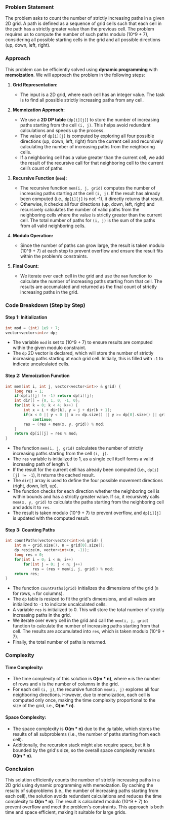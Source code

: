### Problem Statement

The problem asks to count the number of strictly increasing paths in a given 2D grid. A path is defined as a sequence of grid cells such that each cell in the path has a strictly greater value than the previous cell. The problem requires us to compute the number of such paths modulo \(10^9 + 7\), considering all possible starting cells in the grid and all possible directions (up, down, left, right).

### Approach

This problem can be efficiently solved using **dynamic programming** with **memoization**. We will approach the problem in the following steps:

1. **Grid Representation:**
   - The input is a 2D grid, where each cell has an integer value. The task is to find all possible strictly increasing paths from any cell.

2. **Memoization Approach:**
   - We use a **2D DP table** (`dp[i][j]`) to store the number of increasing paths starting from the cell `(i, j)`. This helps avoid redundant calculations and speeds up the process.
   - The value of `dp[i][j]` is computed by exploring all four possible directions (up, down, left, right) from the current cell and recursively calculating the number of increasing paths from the neighboring cells.
   - If a neighboring cell has a value greater than the current cell, we add the result of the recursive call for that neighboring cell to the current cell’s count of paths.

3. **Recursive Function (`mem`):**
   - The recursive function `mem(i, j, grid)` computes the number of increasing paths starting at the cell `(i, j)`. If the result has already been computed (i.e., `dp[i][j]` is not -1), it directly returns that result.
   - Otherwise, it checks all four directions (up, down, left, right) and recursively calculates the number of valid paths from the neighboring cells where the value is strictly greater than the current cell. The total number of paths for `(i, j)` is the sum of the paths from all valid neighboring cells.

4. **Modulo Operation:**
   - Since the number of paths can grow large, the result is taken modulo \(10^9 + 7\) at each step to prevent overflow and ensure the result fits within the problem’s constraints.

5. **Final Count:**
   - We iterate over each cell in the grid and use the `mem` function to calculate the number of increasing paths starting from that cell. The results are accumulated and returned as the final count of strictly increasing paths in the grid.

### Code Breakdown (Step by Step)

#### Step 1: Initialization

```cpp
int mod = (int) 1e9 + 7;
vector<vector<int>> dp;
```

- The variable `mod` is set to \(10^9 + 7\) to ensure results are computed within the given modulo constraint.
- The `dp` 2D vector is declared, which will store the number of strictly increasing paths starting at each grid cell. Initially, this is filled with `-1` to indicate uncalculated cells.

#### Step 2: Memoization Function

```cpp
int mem(int i, int j, vector<vector<int>> & grid) {
    long res = 1;
    if(dp[i][j] != -1) return dp[i][j];
    int dir[] = {0, 1, 0, -1, 0};
    for(int k = 0; k < 4; k++) {
        int x = i + dir[k], y = j + dir[k + 1];
        if(x < 0 || y < 0 || x >= dp.size() || y >= dp[0].size() || grid[x][y] <= grid[i][j])
            continue;
        res = (res + mem(x, y, grid)) % mod;
    }
    return dp[i][j] = res % mod;
}
```

- The function `mem(i, j, grid)` calculates the number of strictly increasing paths starting from the cell `(i, j)`.
- The `res` variable is initialized to 1, as a single cell itself forms a valid increasing path of length 1.
- If the result for the current cell has already been computed (i.e., `dp[i][j] != -1`), it returns the cached result.
- The `dir[]` array is used to define the four possible movement directions (right, down, left, up).
- The function checks for each direction whether the neighboring cell is within bounds and has a strictly greater value. If so, it recursively calls `mem(x, y, grid)` to calculate the paths starting from the neighboring cell and adds it to `res`.
- The result is taken modulo \(10^9 + 7\) to prevent overflow, and `dp[i][j]` is updated with the computed result.

#### Step 3: Counting Paths

```cpp
int countPaths(vector<vector<int>>& grid) {
    int m = grid.size(), n = grid[0].size();
    dp.resize(m, vector<int>(n, -1));
    long res = 0;
    for(int i = 0; i < m; i++)
        for(int j = 0; j < n; j++)
            res = (res + mem(i, j, grid)) % mod;
    return res;
}
```

- The function `countPaths(grid)` initializes the dimensions of the grid (`m` for rows, `n` for columns).
- The `dp` table is resized to fit the grid's dimensions, and all values are initialized to `-1` to indicate uncalculated cells.
- A variable `res` is initialized to 0. This will store the total number of strictly increasing paths in the grid.
- We iterate over every cell in the grid and call the `mem(i, j, grid)` function to calculate the number of increasing paths starting from that cell. The results are accumulated into `res`, which is taken modulo \(10^9 + 7\).
- Finally, the total number of paths is returned.

### Complexity

#### Time Complexity:
- The time complexity of this solution is **O(m * n)**, where `m` is the number of rows and `n` is the number of columns in the grid.
- For each cell `(i, j)`, the recursive function `mem(i, j)` explores all four neighboring directions. However, due to memoization, each cell is computed only once, making the time complexity proportional to the size of the grid, i.e., **O(m * n)**.

#### Space Complexity:
- The space complexity is **O(m * n)** due to the `dp` table, which stores the results of all subproblems (i.e., the number of paths starting from each cell).
- Additionally, the recursion stack might also require space, but it is bounded by the grid's size, so the overall space complexity remains **O(m * n)**.

### Conclusion

This solution efficiently counts the number of strictly increasing paths in a 2D grid using dynamic programming with memoization. By caching the results of subproblems (i.e., the number of increasing paths starting from each cell), the solution avoids redundant calculations and reduces the time complexity to **O(m * n)**. The result is calculated modulo \(10^9 + 7\) to prevent overflow and meet the problem's constraints. This approach is both time and space efficient, making it suitable for large grids.